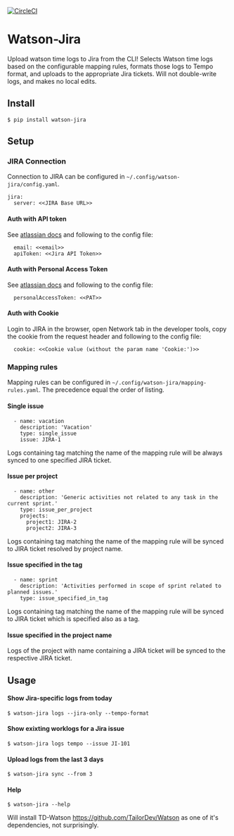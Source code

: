 [![CircleCI](https://circleci.com/gh/medwig/watson-jira.svg?style=shield)](https://circleci.com/gh/medwig/watson-jira)

# Watson-Jira

Upload watson time logs to Jira from the CLI! Selects Watson time logs based on the configurable mapping rules, formats those logs to Tempo format, and uploads to the appropriate Jira tickets.
Will not double-write logs, and makes no local edits.

## Install

`$ pip install watson-jira`


## Setup

### JIRA Connection

Connection to JIRA can be configured in `~/.config/watson-jira/config.yaml`.

```
jira:
  server: <<JIRA Base URL>>
```

#### Auth with API token

See [atlassian docs](https://support.atlassian.com/atlassian-account/docs/manage-api-tokens-for-your-atlassian-account/) and following to the config file:

```
  email: <<email>>
  apiToken: <<Jira API Token>>
```

#### Auth with Personal Access Token

See [atlassian docs](https://confluence.atlassian.com/enterprise/using-personal-access-tokens-1026032365.html) and following to the config file:

```
  personalAccessToken: <<PAT>>
```


#### Auth with Cookie

Login to JIRA in the browser, open Network tab in the developer tools, copy the cookie from the request header and following to the config file:

```
  cookie: <<Cookie value (without the param name 'Cookie:')>>
```


### Mapping rules

Mapping rules can be configured in `~/.config/watson-jira/mapping-rules.yaml`.
The precedence equal the order of listing.

#### Single issue

```
  - name: vacation
    description: 'Vacation'
    type: single_issue
    issue: JIRA-1
```

Logs containing tag matching the name of the mapping rule will be always synced to one specified JIRA ticket.

#### Issue per project

```
  - name: other
    description: 'Generic activities not related to any task in the current sprint.'
    type: issue_per_project
    projects:
      project1: JIRA-2
      project2: JIRA-3
```

Logs containing tag matching the name of the mapping rule will be synced to JIRA ticket resolved by project name.

#### Issue specified in the tag

```
  - name: sprint
    description: 'Activities performed in scope of sprint related to planned issues.'
    type: issue_specified_in_tag
```

Logs containing tag matching the name of the mapping rule will be synced to JIRA ticket which is specified also as a tag.

#### Issue specified in the project name

Logs of the project with name containing a JIRA ticket will be synced to the respective JIRA ticket.

## Usage

#### Show Jira-specific logs from today

`$ watson-jira logs --jira-only --tempo-format`


#### Show exixting worklogs for a Jira issue

`$ watson-jira logs tempo --issue JI-101`


#### Upload logs from the last 3 days

`$ watson-jira sync --from 3`


#### Help

`$ watson-jira --help`


Will install TD-Watson https://github.com/TailorDev/Watson as one of it's dependencies, not surprisingly.
